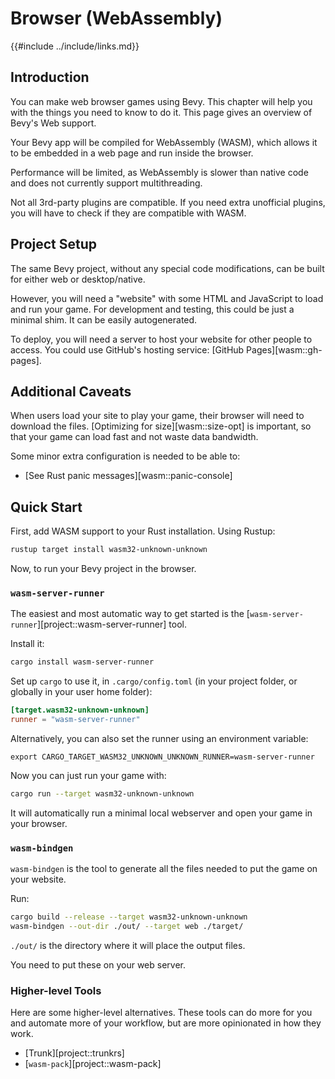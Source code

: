 # Browser (WebAssembly)

{{#include ../include/links.md}}

## Introduction

You can make web browser games using Bevy. This chapter will help you with
the things you need to know to do it. This page gives an overview of Bevy's
Web support.

Your Bevy app will be compiled for WebAssembly (WASM), which allows it to
be embedded in a web page and run inside the browser.

Performance will be limited, as WebAssembly is slower than native code and
does not currently support multithreading.

Not all 3rd-party plugins are compatible. If you need extra unofficial plugins,
you will have to check if they are compatible with WASM.

## Project Setup

The same Bevy project, without any special code modifications, can be built
for either web or desktop/native.

However, you will need a "website" with some HTML and JavaScript to load and
run your game. For development and testing, this could be just a minimal shim.
It can be easily autogenerated.

To deploy, you will need a server to host your website for other
people to access. You could use GitHub's hosting service: [GitHub
Pages][wasm::gh-pages].

## Additional Caveats

When users load your site to play your game, their browser will need to
download the files. [Optimizing for size][wasm::size-opt] is important,
so that your game can load fast and not waste data bandwidth.

Some minor extra configuration is needed to be able to:
 - [See Rust panic messages][wasm::panic-console]

## Quick Start

First, add WASM support to your Rust installation. Using Rustup:

```sh
rustup target install wasm32-unknown-unknown
```

Now, to run your Bevy project in the browser.

### `wasm-server-runner`

The easiest and most automatic way to get started is the
[`wasm-server-runner`][project::wasm-server-runner] tool.

Install it:

```sh
cargo install wasm-server-runner
```

Set up `cargo` to use it, in `.cargo/config.toml` (in your project folder,
or globally in your user home folder):

```toml
[target.wasm32-unknown-unknown]
runner = "wasm-server-runner"
```

Alternatively, you can also set the runner using an environment variable:

```
export CARGO_TARGET_WASM32_UNKNOWN_UNKNOWN_RUNNER=wasm-server-runner
```

Now you can just run your game with:

```sh
cargo run --target wasm32-unknown-unknown
```

It will automatically run a minimal local webserver and open your game in your browser.

### `wasm-bindgen`

`wasm-bindgen` is the tool to generate all the files needed to put the game on your website.

Run:

```sh
cargo build --release --target wasm32-unknown-unknown
wasm-bindgen --out-dir ./out/ --target web ./target/
```

`./out/` is the directory where it will place the output files.

You need to put these on your web server.

### Higher-level Tools

Here are some higher-level alternatives. These tools can do more for you
and automate more of your workflow, but are more opinionated in how they work.

- [Trunk][project::trunkrs]
- [`wasm-pack`][project::wasm-pack]
